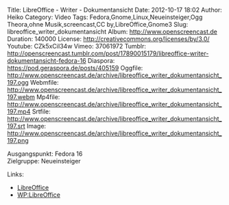 Title: LibreOffice - Writer - Dokumentansicht
Date: 2012-10-17 18:02
Author: Heiko
Category: Video
Tags: Fedora,Gnome,Linux,Neueinsteiger,Ogg Theora,ohne Musik,screencast,CC by,LibreOffice,Gnome3
Slug: libreoffice_writer_dokumentansicht
Album: http://www.openscreencast.de
Duration: 140000
License: http://creativecommons.org/licenses/by/3.0/
Youtube: CZk5xCiI34w
Vimeo: 37061972
Tumblr: http://openscreencast.tumblr.com/post/17890015179/libreoffice-writer-dokumentansicht-fedora-16
Diaspora: https://pod.geraspora.de/posts/405159
Oggfile: http://www.openscreencast.de/archive/libreoffice_writer_dokumentansicht_197.ogg
Webmfile: http://www.openscreencast.de/archive/libreoffice_writer_dokumentansicht_197.webm
Mp4file: http://www.openscreencast.de/archive/libreoffice_writer_dokumentansicht_197.mp4
Srtfile: http://www.openscreencast.de/archive/libreoffice_writer_dokumentansicht_197.srt
Image: http://www.openscreencast.de/archive/libreoffice_writer_dokumentansicht_197.png

Ausgangspunkt: Fedora 16  
Zielgruppe: Neueinsteiger  

Links:

  * [LibreOffice](http://de.libreoffice.org/hilfe-kontakt/handbuecher/ "Link zu LibreOffice" )
  * [WP:LibreOffice](http://de.wikipedia.org/wiki/Libreoffice "LibreOffice" )

